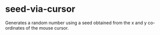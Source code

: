 # seed-via-cursor

Generates a random number using a seed obtained from the x and y co-ordinates of the mouse cursor.
